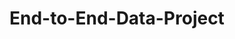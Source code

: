 # End-to-End-Data-Project
<!-- Hi Everyone!  -->
<!-- This is a project that uses python, sql, and power bi to create an end to end data project. -->